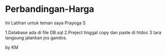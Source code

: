 # Perbandingan-Harga
Ini Latihan untuk teman saya Prayoga S

1.Database ada di file DB.sql
2.Preject tinggal copy dan paste di htdoc
3 tara langsung jalankan jos gandos.

by KM
